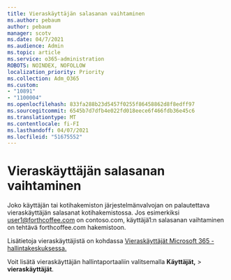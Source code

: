 ```yaml
---
title: Vieraskäyttäjän salasanan vaihtaminen
ms.author: pebaum
author: pebaum
manager: scotv
ms.date: 04/7/2021
ms.audience: Admin
ms.topic: article
ms.service: o365-administration
ROBOTS: NOINDEX, NOFOLLOW
localization_priority: Priority
ms.collection: Adm_O365
ms.custom:
- "10891"
- "1100004"
ms.openlocfilehash: 833fa288b23d5457f0255f86458862d8f8edff97
ms.sourcegitcommit: 6545b7d7dfb4e022fd018eece6f466fdb36e45c6
ms.translationtype: MT
ms.contentlocale: fi-FI
ms.lasthandoff: 04/07/2021
ms.locfileid: "51675552"
---
```

# <a name="guest-user-password-reset"></a>Vieraskäyttäjän salasanan vaihtaminen

Joko käyttäjän tai kotihakemiston järjestelmänvalvojan on palautettava vieraskäyttäjän salasanat kotihakemistossa. Jos esimerkiksi user1@forthcoffee.com on contoso.com, käyttäjä1:n salasanan vaihtaminen on tehtävä forthcoffee.com hakemistoon.

Lisätietoja vieraskäyttäjistä on kohdassa [Vieraskäyttäjät Microsoft 365 -hallintakeskuksessa.](https://docs.microsoft.com/microsoft-365/admin/add-users/about-guest-users)

Voit lisätä vieraskäyttäjän hallintaportaaliin valitsemalla **Käyttäjät,**  >  **vieraskäyttäjät**.